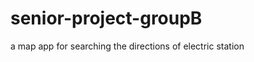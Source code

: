 senior-project-groupB
=====================

a map app for searching the directions of electric station

